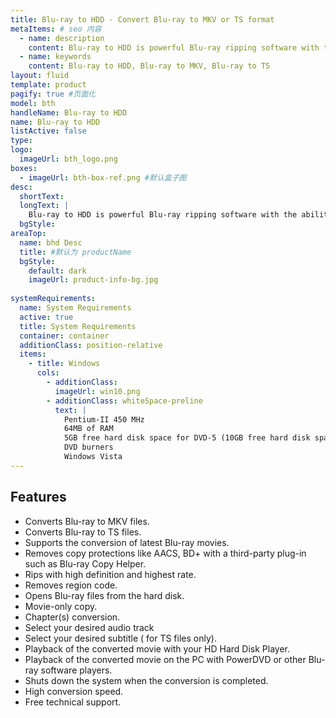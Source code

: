 ```yaml
---
title: Blu-ray to HDD - Convert Blu-ray to MKV or TS format
metaItems: # seo 内容
  - name: description
    content: Blu-ray to HDD is powerful Blu-ray ripping software with the ability to convert Blu-ray movies to MKV or TS files.
  - name: keywords
    content: Blu-ray to HDD, Blu-ray to MKV, Blu-ray to TS
layout: fluid
template: product
pagify: true #页面化
model: bth
handleName: Blu-ray to HDD
name: Blu-ray to HDD
listActive: false
type: 
logo:
  imageUrl: bth_logo.png
boxes:
  - imageUrl: bth-box-ref.png #默认盒子图
desc:
  shortText: 
  longText: |    
    Blu-ray to HDD is powerful Blu-ray ripping software with the ability to convert Blu-ray movies to MKV or TS files. Now you can enjoy any Blu-ray movie on the PC with a software player (like KMplayer, Mplayer and PowerDVD), or on TV with an HDD player (MVIX, TVIX). The built-in engine will ensure a perfect conversion of almost any popular Blu-ray movie. Its high conversion speed and user-friendly interfaces will make the converting process easy and fun.
  bgStyle: 
areaTop:
  name: bhd Desc
  title: #默认为 productName
  bgStyle: 
    default: dark
    imageUrl: product-info-bg.jpg  
 
systemRequirements:
  name: System Requirements 
  active: true
  title: System Requirements
  container: container
  additionClass: position-relative
  items:
    - title: Windows
      cols:
        - additionClass: 
          imageUrl: win10.png
        - additionClass: whiteSpace-preline
          text: |
            Pentium-II 450 MHz
            64MB of RAM
            5GB free hard disk space for DVD-5 (10GB free hard disk space for DVD-9)
            DVD burners
            Windows Vista
---
```


## Features


*   Converts Blu-ray to MKV files.
*   Converts Blu-ray to TS files.
*   Supports the conversion of latest Blu-ray movies.
*   Removes copy protections like AACS, BD+ with a third-party plug-in such as Blu-ray Copy Helper.
*   Rips with high definition and highest rate.
*   Removes region code.
*   Opens Blu-ray files from the hard disk.
*   Movie-only copy.
*   Chapter(s) conversion.
*   Select your desired audio track
*   Select your desired subtitle ( for TS files only).
*   Playback of the converted movie with your HD Hard Disk Player.
*   Playback of the converted movie on the PC with PowerDVD or other Blu-ray software players.
*   Shuts down the system when the conversion is completed.
*   High conversion speed.
*   Free technical support.